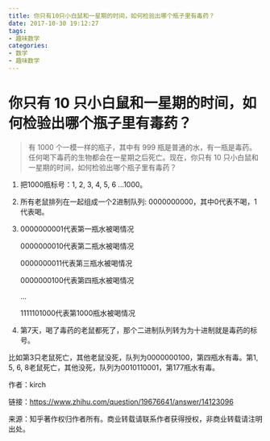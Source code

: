```yaml
---
title: 你只有10只小白鼠和一星期的时间，如何检验出哪个瓶子里有毒药？
date: 2017-10-30 19:12:27
tags:
- 趣味数学
categories:
- 数学
- 趣味数学
---
```


# 你只有 10 只小白鼠和一星期的时间，如何检验出哪个瓶子里有毒药？

>有 1000 个一模一样的瓶子，其中有 999 瓶是普通的水，有一瓶是毒药。任何喝下毒药的生物都会在一星期之后死亡。现在，你只有 10 只小白鼠和一星期的时间，如何检验出哪个瓶子里有毒药？

1. 把1000瓶标号：1, 2, 3, 4, 5, 6 ...1000。

2. 所有老鼠排列在一起组成一个2进制队列: 0000000000，其中0代表不喝，1代表喝。

3. 0000000001代表第一瓶水被喝情况

   0000000010代表第二瓶水被喝情况

   0000000011代表第三瓶水被喝情况

   0000000100代表第四瓶水被喝情况

   ...

   1111101000代表第1000瓶水被喝情况

4. 第7天，喝了毒药的老鼠都死了，那个二进制队列转为为十进制就是毒药的标号。

比如第3只老鼠死亡，其他老鼠没死，队列为0000000100，第四瓶水有毒。第1,  5,  6,  8老鼠死亡，其他没死，队列为0010110001，第177瓶水有毒。



作者：kirch

链接：https://www.zhihu.com/question/19676641/answer/14123096

来源：知乎著作权归作者所有。商业转载请联系作者获得授权，非商业转载请注明出处。